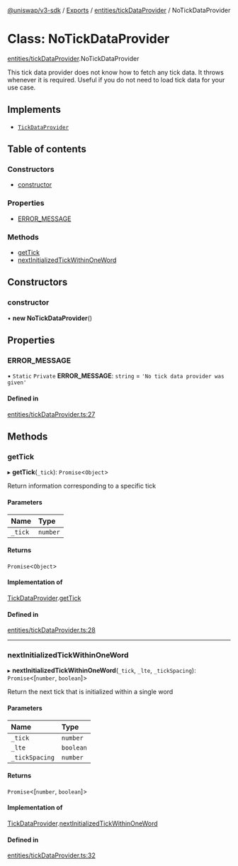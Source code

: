 [@uniswap/v3-sdk](../README.md) / [Exports](../modules.md) / [entities/tickDataProvider](../modules/entities_tickDataProvider.md) / NoTickDataProvider

# Class: NoTickDataProvider

[entities/tickDataProvider](../modules/entities_tickDataProvider.md).NoTickDataProvider

This tick data provider does not know how to fetch any tick data. It throws whenever it is required. Useful if you
do not need to load tick data for your use case.

## Implements

- [`TickDataProvider`](../interfaces/entities_tickDataProvider.TickDataProvider.md)

## Table of contents

### Constructors

- [constructor](entities_tickDataProvider.NoTickDataProvider.md#constructor)

### Properties

- [ERROR\_MESSAGE](entities_tickDataProvider.NoTickDataProvider.md#error_message)

### Methods

- [getTick](entities_tickDataProvider.NoTickDataProvider.md#gettick)
- [nextInitializedTickWithinOneWord](entities_tickDataProvider.NoTickDataProvider.md#nextinitializedtickwithinoneword)

## Constructors

### constructor

• **new NoTickDataProvider**()

## Properties

### ERROR\_MESSAGE

▪ `Static` `Private` **ERROR\_MESSAGE**: `string` = `'No tick data provider was given'`

#### Defined in

[entities/tickDataProvider.ts:27](https://github.com/Uniswap/uniswap-v3-sdk/blob/63d5c6d/src/entities/tickDataProvider.ts#L27)

## Methods

### getTick

▸ **getTick**(`_tick`): `Promise`<`Object`\>

Return information corresponding to a specific tick

#### Parameters

| Name | Type |
| :------ | :------ |
| `_tick` | `number` |

#### Returns

`Promise`<`Object`\>

#### Implementation of

[TickDataProvider](../interfaces/entities_tickDataProvider.TickDataProvider.md).[getTick](../interfaces/entities_tickDataProvider.TickDataProvider.md#gettick)

#### Defined in

[entities/tickDataProvider.ts:28](https://github.com/Uniswap/uniswap-v3-sdk/blob/63d5c6d/src/entities/tickDataProvider.ts#L28)

___

### nextInitializedTickWithinOneWord

▸ **nextInitializedTickWithinOneWord**(`_tick`, `_lte`, `_tickSpacing`): `Promise`<[`number`, `boolean`]\>

Return the next tick that is initialized within a single word

#### Parameters

| Name | Type |
| :------ | :------ |
| `_tick` | `number` |
| `_lte` | `boolean` |
| `_tickSpacing` | `number` |

#### Returns

`Promise`<[`number`, `boolean`]\>

#### Implementation of

[TickDataProvider](../interfaces/entities_tickDataProvider.TickDataProvider.md).[nextInitializedTickWithinOneWord](../interfaces/entities_tickDataProvider.TickDataProvider.md#nextinitializedtickwithinoneword)

#### Defined in

[entities/tickDataProvider.ts:32](https://github.com/Uniswap/uniswap-v3-sdk/blob/63d5c6d/src/entities/tickDataProvider.ts#L32)
